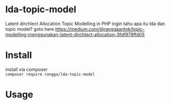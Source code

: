 # lda-topic-model
Latent dirchlect Allocation Topic Modelling in PHP
ingin tahu apa itu lda dan topic model? goto here https://medium.com/@ranggaantok/topic-modelling-menggunakan-latent-dirchlect-allocation-3fdf979ffd05

# Install
install via composer<br>
```composer require rangga/lda-topic-model```

# Usage
